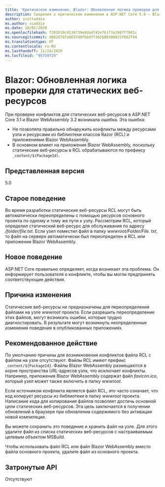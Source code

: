 ```yaml
---
title: 'Критическое изменение. Blazor: Обновленная логика проверки для статических веб-ресурсов'
description: Сведения о критическом изменении в ASP.NET Core 5.0 — Blazor. Обновленная логика проверки для статических веб-ресурсов
author: scottaddie
ms.author: scaddie
ms.date: 10/01/2020
ms.openlocfilehash: f201818c0130739e8da4f42e7b1f3a1987f70d1c
ms.sourcegitcommit: d8020797a6657d0fbbdff362b80300815f682f94
ms.translationtype: HT
ms.contentlocale: ru-RU
ms.lasthandoff: 11/24/2020
ms.locfileid: "95759729"
---
```

# <a name="blazor-updated-validation-logic-for-static-web-assets"></a>Blazor: Обновленная логика проверки для статических веб-ресурсов

При проверке конфликтов для статических веб-ресурсов в ASP.NET Core 3.1 и Blazor WebAssembly 3.2 возникала ошибка. Эта ошибка:

* Не позволяла правильно обнаружить конфликты между ресурсами узла и ресурсами из библиотеки классов Razor (RCL) и приложениями Blazor WebAssembly.
* В основном влияет на приложения Blazor WebAssembly, поскольку статические веб-ресурсы в RCL обрабатываются по префиксу `_content/$(PackageId)`.

## <a name="version-introduced"></a>Представленная версия

5.0

## <a name="old-behavior"></a>Старое поведение

Во время разработки статические веб-ресурсы RCL могут быть автоматически переопределены с помощью ресурсов основного проекта по одному и тому же пути к узлу. Рассмотрим RCL, который определил статический веб-ресурс для обслуживания по адресу */folder/file.txt*. Если узел поместил файл в папку *wwwroot/Folder/File. txt*, то файл на сервере автоматически был переопределен в RCL или приложении Blazor WebAssembly.

## <a name="new-behavior"></a>Новое поведение

ASP.NET Core правильно определяет, когда возникает эта проблема. Он информирует пользователя о конфликте, чтобы вы могли предпринять соответствующие действия.

## <a name="reason-for-change"></a>Причина изменения

Статические веб-ресурсы не предназначены для переопределения файлами на узле *wwwroot* проекта. Если разрешить переопределение этих файлов, могут возникать ошибки, которые трудно диагностировать. В результате могут возникнуть неопределенные изменения поведения в опубликованных приложениях.

## <a name="recommended-action"></a>Рекомендованное действие

По умолчанию причины для возникновения конфликтов файла RCL с файлом на узле отсутствуют. Файлы RCL имеют префикс `_content/${PackageId}`. Файлы Blazor WebAssembly размещаются в корне пространства URL-адресов узла, что исключает конфликты. Например, приложения Blazor WebAssembly содержат файл *favicon.ico*, который узел может также включить в папку *wwwroot*.

Если источником конфликта является файл RCL, это часто означает, что код копирует ресурсы из библиотеки в папку *wwwroot* проекта. Написание кода для копирования файлов позволяет достичь основной цели статических веб-ресурсов. Эта цель заключается в получении обновлений в браузере при обновлении содержимого без активации новой компиляции.

Вы можете сохранить это поведение и хранить файл на узле. Для этого удалите файл из списка статических веб-ресурсов с настраиваемым целевым объектом MSBuild.

Чтобы использовать файл RCL или файл Blazor WebAssembly вместо файла основного проекта, удалите файл из основного проекта.

## <a name="affected-apis"></a>Затронутые API

Отсутствуют

<!--

### Category

ASP.NET Core

### Affected APIs

Not detectable via API analysis

-->
